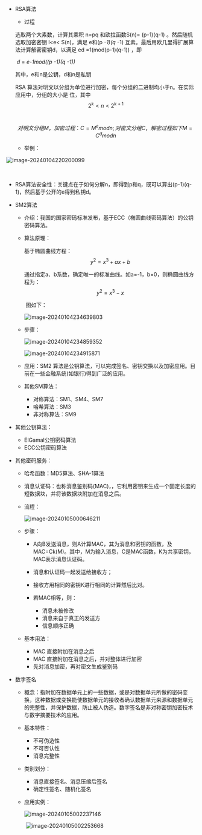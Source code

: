 * RSA算法

  * 过程

  选取两个大素数，计算其乘积 n=pq 和欧拉函数S(n)= (p-1)(q-1) 。然后随机选取加密密钥 l<e< S(n)，满足 e和(p *-1)(q* -1) 互素。最后用欧几里得扩展算法计算解密密钥d，以满足 ed =1(mod(p-1)(q-1)) ，即

  ​                                                            *d* = *e-1mod((p* *-1)(q* *-1))* 

  其中，e和n是公钥，d和n是私钥

  RSA 算法对明文以分组为单位进行加密，每个分组的二进制均小于n。在实际应用中，分组的大小是 位，其中 
  $$
  2^k<n<2^{k+1}
  $$
  

  ​	
  $$
  对明文分组 M，加密过程： C=M^{e}mod n ;
  对密文分组C，解密过程如下 M=C^{d}mod n
  $$
  
  * 举例：

![image-20240104220200099](.\image-20240104220200099.png)

​	

-   RSA算法安全性：关键点在于如何分解n，即得到p和q，既可以算出(p-1)(q-1)，然后基于公开的e得到私钥d。



* SM2算法

  * 介绍：我国的国家密码标准发布，基于ECC（椭圆曲线密码算法）的公钥密码算法。

  * 算法原理：

    基于椭圆曲线方程：
    $$
    y^{2} = x^{3}+ax+b
    $$
    

    ​		通过指定a、b系数，确定唯一的标准曲线。如a=-1，b=0，则椭圆曲线方程为：
    $$
    y^{2} = x^{3}-x
    $$

    ​		图如下：

    ![image-20240104234639803](\image-20240104234639803.png)

  * 步骤：

    ![image-20240104234859352](.\image-20240104234859352.png)

    ![image-20240104234915871](.\image-20240104234915871.png)

  * 应用：SM2 算法是公钥算法，可以完成签名、密钥交换以及加密应用。目前在一些金融系统(如银行)得到广泛的应用。

  * 其他SM算法：

    * 对称算法：SM1、SM4、SM7
    * 哈希算法：SM3
    * 非对称算法：SM9

* 其他公钥算法：

  * ElGamal公钥密码算法
  * ECC公钥密码算法

* 其他密码服务：

  * 哈希函数：MD5算法、SHA-1算法

  * 消息认证码：也称消息鉴别码(MAC)，，它利用密钥来生成一个固定长度的短数据块，并将该数据块附加在消息之后。

  * 流程：

    ![image-20240105000646211](.\image-20240105000646211.png)

  * 步骤：

    * A向B发送消息，则A计算MAC，其为消息和密钥的函数，及MAC=Ck(M)。其中，M为输入消息，C是MAC函数，K为共享密钥，MAC表示消息认证码。

    * 消息和认证码一起发送给接收方；
    * 接收方用相同的密钥K进行相同的计算然后比对。
    * 若MAC相等，则：
      * 消息未被修改
      * 消息来自于真正的发送方
      * 信息顺序正确

  * 基本用法：

    * MAC 直接附加在消息之后
    * MAC 直接附加在消息之后，并对整体进行加密
    * 先对消息加密，再对密文生成鉴别码

* 数字签名

  * 概念：指附加在数据单元上的一些数据，或是对数据单元所做的密码变换，这种数据或变换能使数据单元的接收者确认数据单元来源和数据单元的完整性，并保护数据，防止被人伪造。数字签名是非对称密钥加密技术与数字摘要技术的应用。

  * 基本特性：

    * 不可伪造性
    * 不可否认性
    * 消息完整性

  * 类别划分：

    * 消息直接签名、消息压缩后签名
    * 确定性签名、随机化签名

  * 应用实例：

    ![image-20240105002237146](.\image-20240105002237146.png)

    ​	![image-20240105002253668](.\image-20240105002253668.png)

  